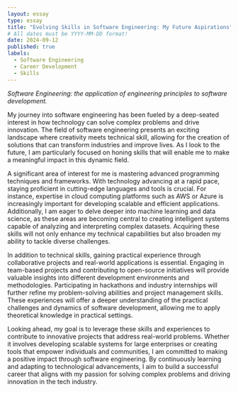 ```yaml
---
layout: essay
type: essay
title: "Evolving Skills in Software Engineering: My Future Aspirations"
# All dates must be YYYY-MM-DD format!
date: 2024-09-12
published: true
labels:
  - Software Engineering
  - Career Development
  - Skills
---
```


*Software Engineering: the application of engineering principles to software development.*

My journey into software engineering has been fueled by a deep-seated interest in how technology can solve complex problems and drive innovation. 
The field of software engineering presents an exciting landscape where creativity meets technical skill, allowing for the creation of solutions that 
can transform industries and improve lives. As I look to the future, I am particularly focused on honing skills that will enable me to make a meaningful 
impact in this dynamic field. 

A significant area of interest for me is mastering advanced programming techniques and frameworks. With technology advancing at a rapid pace, staying 
proficient in cutting-edge languages and tools is crucial. For instance, expertise in cloud computing platforms such as AWS or Azure is increasingly important
for developing scalable and efficient applications. Additionally, I am eager to delve deeper into machine learning and data science, as these areas are
becoming central to creating intelligent systems capable of analyzing and interpreting complex datasets. Acquiring these skills will not only enhance my
technical capabilities but also broaden my ability to tackle diverse challenges.

In addition to technical skills, gaining practical experience through collaborative projects and real-world applications is essential.
Engaging in team-based projects and contributing to open-source initiatives will provide valuable insights into different development environments 
and methodologies. Participating in hackathons and industry internships will further refine my problem-solving abilities and project management skills. 
These experiences will offer a deeper understanding of the practical challenges and dynamics of software development, allowing me to apply theoretical 
knowledge in practical settings.

Looking ahead, my goal is to leverage these skills and experiences to contribute to innovative projects that address real-world problems.
Whether it involves developing scalable systems for large enterprises or creating tools that empower individuals and communities, I am committed
to making a positive impact through software engineering. By continuously learning and adapting to technological advancements, I aim to build a 
successful career that aligns with my passion for solving complex problems and driving innovation in the tech industry.
